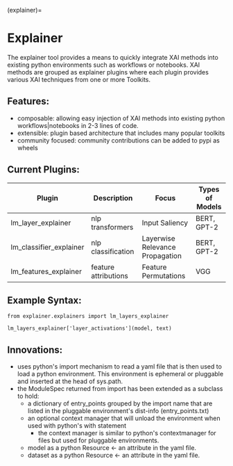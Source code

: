 (explainer)=
# Explainer

The explainer tool provides a means to quickly integrate XAI methods into existing python environments such as workflows or notebooks.
XAI methods are grouped as explainer plugins where each plugin provides various XAI techniques from one or more Toolkits.

## Features:

- composable: allowing easy injection of XAI methods into existing python workflows|notebooks in 2-3 lines of code.
- extensible: plugin based architecture that includes many popular toolkits
- community focused: community contributions can be added to pypi as wheels

## Current Plugins:

| **Plugin**              | **Description**      | **Focus**                       | **Types of Models**  |
|-------------------------|----------------------|---------------------------------|----------------------|
| lm_layer_explainer      | nlp transformers     | Input Saliency                  | BERT, GPT-2          |
| lm_classifier_explainer | nlp classification   | Layerwise Relevance Propagation | BERT, GPT-2          |
| lm_features_explainer   | feature attributions | Feature Permutations            | VGG                  |



## Example Syntax:

```
from explainer.explainers import lm_layers_explainer

lm_layers_explainer['layer_activations'](model, text)
```

## Innovations:

- uses python's import mechanism to read a yaml file that is then used to load a python environment. This environment is ephemeral or pluggable and inserted at the head of sys.path.
- the ModuleSpec returned from import has been extended as a subclass to hold:
  - a dictionary of entry_points grouped by the import name that are listed in the pluggable environment's dist-info (entry_points.txt)
  - an optional context manager that will unload the environment when used with python's with statement
    - the context manager is similar to python's contextmanager for files but used for pluggable environments.
  - model as a python Resource <- an attribute in the yaml file.
  - dataset as a python Resource <- an attribute in the yaml file.
